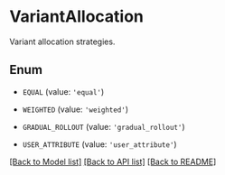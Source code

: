 # VariantAllocation

Variant allocation strategies.

## Enum

* `EQUAL` (value: `'equal'`)

* `WEIGHTED` (value: `'weighted'`)

* `GRADUAL_ROLLOUT` (value: `'gradual_rollout'`)

* `USER_ATTRIBUTE` (value: `'user_attribute'`)

[[Back to Model list]](../README.md#documentation-for-models) [[Back to API list]](../README.md#documentation-for-api-endpoints) [[Back to README]](../README.md)


